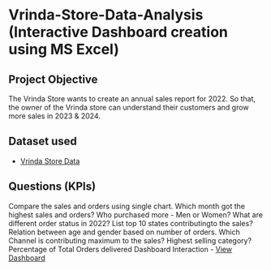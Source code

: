 # Vrinda-Store-Data-Analysis (Interactive Dashboard creation using MS Excel)
## Project Objective
The Vrinda Store wants to create an annual sales report for 2022. So that, the owner of the Vrinda store can understand their customers and grow more sales in 2023 & 2024.

## Dataset used
- <a href="https://github.com/Mainak7972/Vrinda-Store-Data-Analysis/blob/main/Vrinda%20Store%20Data%20Analysis.xlsx">Vrinda Store Data</a>

## Questions (KPIs)
Compare the sales and orders using single chart.
Which month got the highest sales and orders?
Who purchased more - Men or Women?
What are different order status in 2022?
List top 10 states contributingto the sales?
Relation between age and gender based on number of orders.
Which Channel is contributing maximum to the sales?
Highest selling category?
Percentage of Total Orders delivered
Dashboard Interaction - <a href="https://github.com/Mainak7972/Vrinda-Store-Data-Analysis/blob/main/Vrinda%20Store%20Dashboard.png">View Dashboard</a>
